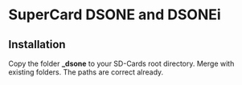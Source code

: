 # SuperCard DSONE and DSONEi

## Installation

Copy the folder **_dsone** to your SD-Cards root
directory. Merge with existing folders. The paths
are correct already.
